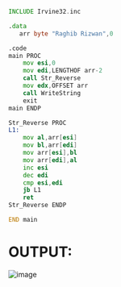 ```asm
INCLUDE Irvine32.inc

.data
   arr byte "Raghib Rizwan",0

.code
main PROC
    mov esi,0
    mov edi,LENGTHOF arr-2
    call Str_Reverse
    mov edx,OFFSET arr
    call WriteString
    exit
main ENDP

Str_Reverse PROC
L1:
    mov al,arr[esi]
    mov bl,arr[edi]
    mov arr[esi],bl
    mov arr[edi],al
    inc esi
    dec edi
    cmp esi,edi
    jb L1
    ret
Str_Reverse ENDP

END main
```

# OUTPUT:
![image](https://github.com/user-attachments/assets/0fc635c4-7dfc-4dad-8380-2c0cf05ff7bd)
